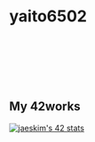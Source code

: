 # yaito6502

<br>
<br>
<br>
<br>
<br>

## My 42works

[![jaeskim's 42 stats](https://badge42.herokuapp.com/api/stats/yaito?cursus=42cursus)](https://github.com/JaeSeoKim/badge42)

